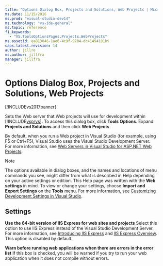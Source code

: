 ```yaml
---
title: "Options Dialog Box, Projects and Solutions, Web Projects | Microsoft Docs"
ms.date: 11/15/2016
ms.prod: "visual-studio-dev14"
ms.technology: "vs-ide-general"
ms.topic: reference
f1_keywords:
  - "VS.ToolsOptionsPages.Projects.WebProjects"
ms.assetid: ea813046-1ae6-4c9f-9784-dc41494101b9
caps.latest.revision: 14
author: jillre
ms.author: jillfra
manager: jillfra
---
```

# Options Dialog Box, Projects and Solutions, Web Projects
[!INCLUDE[vs2017banner](../../includes/vs2017banner.md)]

Sets the Web server that Web projects will use for development within [!INCLUDE[vsprvs](../../includes/vsprvs-md.md)]. To access this dialog box, click **Tools Options**. Expand **Projects and Solutions** and then click **Web Projects**.

 By default, when you run a Web project in Visual Studio (for example, using F5 or Ctrl+F5), Visual Studio uses the Visual Studio Development Server. For more information, see [Web Servers in Visual Studio for ASP.NET Web Projects](https://msdn.microsoft.com/31d4f588-df59-4b7e-b9ea-e1f2dd204328).

> [!NOTE]
> The options available in dialog boxes, and the names and locations of menu commands you see, might differ from what is described in Help depending on your active settings or edition. This Help page was written with the **Web settings** in mind. To view or change your settings, choose **Import and Export Settings** on the **Tools** menu. For more information, see [Customizing Development Settings in Visual Studio](https://msdn.microsoft.com/22c4debb-4e31-47a8-8f19-16f328d7dcd3).

## Settings
 **Use the 64-bit version of IIS Express for web sites and projects**
 Select this option to use IIS Express instead of the Visual Studio Development Server. For more information, see [Introducing IIS Express](https://weblogs.asp.net/scottgu/introducing-iis-express) and [IIS Express Overview](/iis/extensions/introduction-to-iis-express/iis-express-overview). This option is disabled by default.

 **Warn before running web applications when there are errors in the error list**
 If this box is checked, you will be warned if you try to run your web application when it does not compile  without errors.
